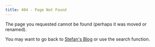 ```yaml
---
title: 404 - Page Not Found
---
```


The page you requested cannot be found (perhaps it was moved or renamed).

You may want to go back to [Stefan's Blog](https://stefanbschneider.github.io/blog/) or use the search function.
